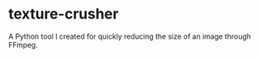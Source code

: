 # texture-crusher
A Python tool I created for quickly reducing the size of an image through FFmpeg.
